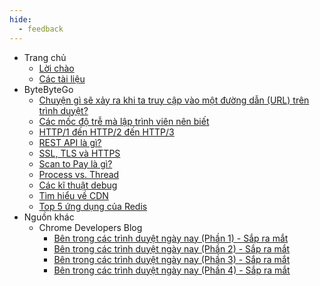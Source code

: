 ```yaml
---
hide:
  - feedback
---
```


- Trang chủ
    - [Lời chào](index.md)
    - [Các tài liệu](navigation.md)
- ByteByteGo
    - [Chuyện gì sẽ xảy ra khi ta truy cập vào một đường dẫn (URL) trên trình duyệt?](ByteByteGo/what_happen_when_access_url/what_happen_when_access_url.md)
    - [Các mốc độ trễ mà lập trình viên nên biết](ByteByteGo/latency_numbers/latency_numbers.md)
    - [HTTP/1 đến HTTP/2 đến HTTP/3](ByteByteGo/http_versions/http_versions.md)
    - [REST API là gì?](ByteByteGo/rest_api/rest_api.md)
    - [SSL, TLS và HTTPS](ByteByteGo/ssl_tls_https/ssl_tls_https.md)
    - [Scan to Pay là gì?](ByteByteGo/scan_to_pay/scan_to_pay.md)
    - [Process vs. Thread](ByteByteGo/process_vs_thread/process_vs_thread.md)
    - [Các kĩ thuật debug](ByteByteGo/debugging_techniques/debugging_techniques.md)
    - [Tìm hiểu về CDN](ByteByteGo/cdn/cdn.md)
    - [Top 5 ứng dụng của Redis](ByteByteGo/top_redis_use_cases/top_redis_use_cases.md)
- Nguồn khác
    - Chrome Developers Blog
        - [Bên trong các trình duyệt ngày nay (Phần 1) - Sắp ra mắt](Misc/chrome_blog/inside_browser_1/inside_browser_1.md)
        - [Bên trong các trình duyệt ngày nay (Phần 2) - Sắp ra mắt](Misc/chrome_blog/inside_browser_2/inside_browser_2.md)
        - [Bên trong các trình duyệt ngày nay (Phần 3) - Sắp ra mắt](Misc/chrome_blog/inside_browser_3/inside_browser_3.md)
        - [Bên trong các trình duyệt ngày nay (Phần 4) - Sắp ra mắt](Misc/chrome_blog/inside_browser_4/inside_browser_4.md)